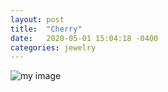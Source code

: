 ```yaml
---
layout: post
title:  "Cherry"
date:   2020-05-01 15:04:18 -0400
categories: jewelry
---
```


![my image]({{site.baseurl}}/assets/KPN_Image-6.jpg)

